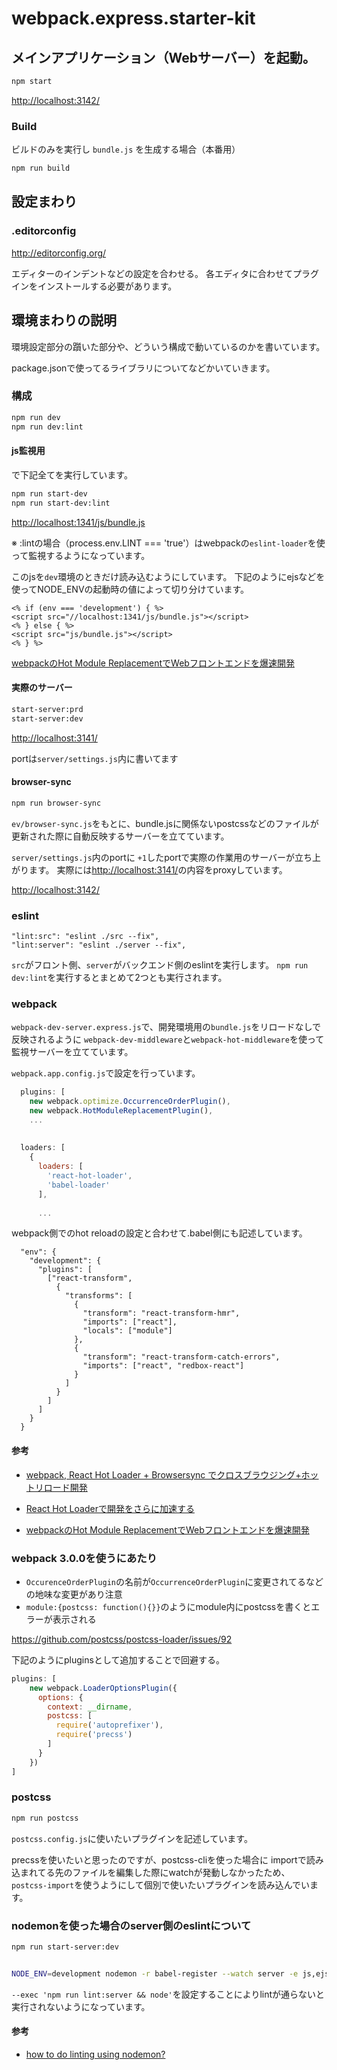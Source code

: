 # webpack.express.starter-kit


## メインアプリケーション（Webサーバー）を起動。  
```bash
npm start
```
[http://localhost:3142/](
http://localhost:3142/)

### Build

ビルドのみを実行し `bundle.js` を生成する場合（本番用）

```bash
npm run build
```


## 設定まわり

### .editorconfig
http://editorconfig.org/

エディターのインデントなどの設定を合わせる。 
各エディタに合わせてプラグインをインストールする必要があります。


## 環境まわりの説明

環境設定部分の躓いた部分や、どういう構成で動いているのかを書いています。

package.jsonで使ってるライブラリについてなどかいていきます。

### 構成


```bash
npm run dev
npm run dev:lint
```

#### js監視用
で下記全てを実行しています。


```bash
npm run start-dev
npm run start-dev:lint
```
[http://localhost:1341/js/bundle.js](
http://localhost:1341/js/bundle.js)

※ :lintの場合（process.env.LINT === 'true'）はwebpackの``eslint-loader``を使って監視するようになっています。


このjsを``dev``環境のときだけ読み込むようにしています。
下記のようにejsなどを使ってNODE_ENVの起動時の値によって切り分けています。

```ejs:footer.ejs
<% if (env === 'development') { %>
<script src="//localhost:1341/js/bundle.js"></script>
<% } else { %>
<script src="js/bundle.js"></script>
<% } %>
```

[webpackのHot Module ReplacementでWebフロントエンドを爆速開発](http://qiita.com/sergeant-wizard/items/60b557fc1c763f0a1531)


#### 実際のサーバー
```bash
start-server:prd
start-server:dev
```
[http://localhost:3141/](
http://localhost:3141/)

portは``server/settings.js``内に書いてます


#### browser-sync

```bash
npm run browser-sync
```

``ev/browser-sync.js``をもとに、bundle.jsに関係ないpostcssなどのファイルが更新された際に自動反映するサーバーを立てています。

``server/settings.js``内のportに ``+1``したportで実際の作業用のサーバーが立ち上がります。
実際には[http://localhost:3141/](http://localhost:3141/)の内容をproxyしています。

[http://localhost:3142/](
http://localhost:3142/)


### eslint 

```
"lint:src": "eslint ./src --fix",
"lint:server": "eslint ./server --fix",
```

``src``がフロント側、``server``がバックエンド側のeslintを実行します。
``npm run dev:lint``を実行するとまとめて2つとも実行されます。



### webpack

``webpack-dev-server.express.js``で、開発環境用の``bundle.js``をリロードなしで反映されるように
``webpack-dev-middleware``と``webpack-hot-middleware``を使って監視サーバーを立てています。


``webpack.app.config.js``で設定を行っています。

```javascript:webpack.app.config.js
  plugins: [
    new webpack.optimize.OccurrenceOrderPlugin(),
    new webpack.HotModuleReplacementPlugin(),
    ...
    
    
  loaders: [
    {
      loaders: [
        'react-hot-loader',
        'babel-loader'
      ],
      
      ...
```

webpack側でのhot reloadの設定と合わせて.babel側にも記述しています。

```javascript:.babelrc
  "env": {
    "development": {
      "plugins": [
        ["react-transform",
          {
            "transforms": [
              {
                "transform": "react-transform-hmr",
                "imports": ["react"],
                "locals": ["module"]
              },
              {
                "transform": "react-transform-catch-errors",
                "imports": ["react", "redbox-react"]
              }
            ]
          }
        ]
      ]
    }
  }
```

#### 参考

* [webpack, React Hot Loader + Browsersync でクロスブラウジング+ホットリロード開発](http://uraway.hatenablog.com/entry/2016/03/25/034706)

* [React Hot Loaderで開発をさらに加速する](https://blog.isao.co.jp/react-hot-loader/)

* [webpackのHot Module ReplacementでWebフロントエンドを爆速開発](http://qiita.com/sergeant-wizard/items/60b557fc1c763f0a1531)

### webpack 3.0.0を使うにあたり
* ``OccurenceOrderPlugin``の名前が``OccurrenceOrderPlugin``に変更されてるなどの地味な変更があり注意
* ``module:{postcss: function(){}}``のようにmodule内にpostcssを書くとエラーが表示される

https://github.com/postcss/postcss-loader/issues/92

下記のようにpluginsとして追加することで回避する。

```javascript:webpack.app.config.js
plugins: [
    new webpack.LoaderOptionsPlugin({
      options: {
        context: __dirname,
        postcss: [
          require('autoprefixer'),
          require('precss')
        ]
      }
    })
]
```


### postcss

```bash
npm run postcss
```

``postcss.config.js``に使いたいプラグインを記述しています。


precssを使いたいと思ったのですが、postcss-cliを使った場合に
importで読み込まれてる先のファイルを編集した際にwatchが発動しなかったため、
``postcss-import``を使うようにして個別で使いたいプラグインを読み込んでいます。


### nodemonを使った場合のserver側のeslintについて

```bash
npm run start-server:dev


NODE_ENV=development nodemon -r babel-register --watch server -e js,ejs bin/www --exec 'npm run lint:server && node'
```

``--exec 'npm run lint:server && node'``を設定することによりlintが通らないと実行されないようになっています。



#### 参考

* [how to do linting using nodemon?](https://stackoverflow.com/questions/34588458/how-to-do-linting-using-nodemon)
